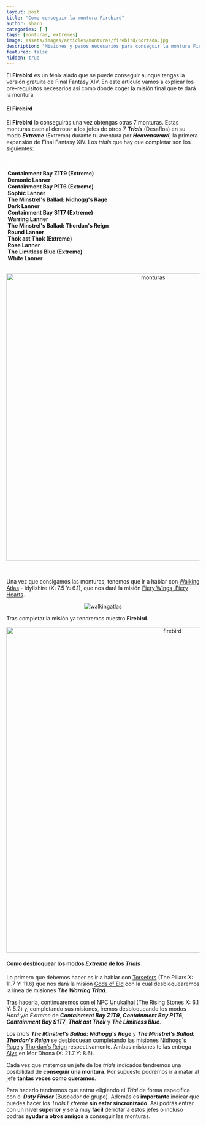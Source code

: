 ```yaml
---
layout: post
title: "Como conseguir la montura Firebird"
author: sharn
categories: [ ]
tags: [monturas, extremes]
image: assets/images/articles/monturas/firebird/portada.jpg
description: "Misiones y pasos necesarios para conseguir la montura Firebird"
featured: false
hidden: true
---
```

El **Firebird** es un fénix alado que se puede conseguir aunque tengas la versión gratuita de Final Fantasy XIV. En este artículo vamos a explicar los pre-requisitos necesarios así como donde coger la misión final que te dará la montura.

#### El Firebird

El **Firebird** lo conseguirás una vez obtengas otras 7 monturas. Estas monturas caen al derrotar a los jefes de otros 7 ***Trials*** (Desafíos) en su modo ***Extreme*** (Extremo) durante tu aventura por ***Heavensward***, la primera expansión de Final Fantasy XIV. Los *trials* que hay que completar son los siguientes:

<div class="container">
    <div class="span2">
        <div class="row">
            <div class="col-7 border bg-secondary">
                <font color="white"><b>&nbsp;Trial &nbsp;</b></font>
            </div>    
            <div class="col-5 border bg-secondary">
                <font color="white"><b>&nbsp;Montura&nbsp;</b></font>
            </div>
        </div>
        <div class="row">
            <div class="col-7 border bg-light">
                <b>&nbsp;Containment Bay Z1T9 (Extreme)&nbsp;</b>
            </div>    
            <div class="col-5 border bg-light">
                <b>&nbsp;Demonic Lanner&nbsp;</b>
            </div>
        </div>
        <div class="row">
            <div class="col-7 border bg-light">
                <b>&nbsp;Containment Bay P1T6 (Extreme)&nbsp;</b>
            </div>    
            <div class="col-5 border bg-light">
                <b>&nbsp;Sophic Lanner&nbsp;</b>
            </div>
        </div>
        <div class="row">
            <div class="col-7 border bg-light">
                <b>&nbsp;The Minstrel's Ballad: Nidhogg's Rage&nbsp;</b>
            </div>    
            <div class="col-5 border bg-light">
                <b>&nbsp;Dark Lanner&nbsp;</b>
            </div>
        </div>
        <div class="row">
            <div class="col-7 border bg-light">
                <b>&nbsp;Containment Bay S1T7 (Extreme)&nbsp;</b>
            </div>    
            <div class="col-5 border bg-light">
                <b>&nbsp;Warring Lanner&nbsp;</b>
            </div>
        </div>
        <div class="row">
            <div class="col-7 border bg-light">
                <b>&nbsp;The Minstrel's Ballad: Thordan's Reign&nbsp;</b>
            </div>    
            <div class="col-5 border bg-light">
                <b>&nbsp;Round Lanner&nbsp;</b>
            </div>
        </div>
        <div class="row">
            <div class="col-7 border bg-light">
                <b>&nbsp;Thok ast Thok (Extreme)&nbsp;</b>
            </div>    
            <div class="col-5 border bg-light">
                <b>&nbsp;Rose Lanner&nbsp;</b>
            </div>
        </div>
        <div class="row">
            <div class="col-7 border bg-light">
                <b>&nbsp;The Limitless Blue (Extreme)&nbsp;</b>
            </div>    
            <div class="col-5 border bg-light">
                <b>&nbsp;White Lanner&nbsp;</b>
            </div>
        </div>
    </div>
</div>
<br/>
<p align="center"><img src="{{ site.baseurl }}/assets/images/articles/monturas/firebird/lanners.jpg" width="750" alt="monturas"/></p>
<br/>

Una vez que consigamos las monturas, tenemos que ir a hablar con <a href="https://na.finalfantasyxiv.com/lodestone/playguide/db/npc/npc/8a0d6d76f9f/" target="_blank" class="eorzeadb_link">Walking Atlas</a> - Idyllshire (X: 7.5 Y: 6.1), que nos dará la misión <a href="https://na.finalfantasyxiv.com/lodestone/playguide/db/quest/ee552b1c76e/" target="_blank" class="eorzeadb_link">Fiery Wings, Fiery Hearts</a>. 

<p align="center"><img src="{{ site.baseurl }}/assets/images/articles/monturas/firebird/walkingatlas.jpg" alt="walkingatlas"/></p>

Tras completar la misión ya tendremos nuestro **Firebird**.

<p align="center"><img src="{{ site.baseurl }}/assets/images/articles/monturas/firebird/firebird.jpg" width="850" alt="firebird"/></p>

#### Como desbloquear los modos *Extreme* de los *Trials*

<!---Para poder desbloquear los modos *Extreme* primero tenemos que haber completado los modos ***Hard***. Algunos se desbloquean completando la **Misión Principal** de ***A Realm Reborn***. Estos son ***Thornmarch***, ***The Whorleater***, ***The Striking Tree*** y ***Akh Afah Amphitheatre***. 

Para desbloquear el resto hay que completar la siguiente cadena de misiones.

* La primera misión que tienes que completar es <a href="https://na.finalfantasyxiv.com/lodestone/playguide/db/quest/3f881a1b15a/" target="_blank" class="eorzeadb_link">A Recurring Problem</a>, que nos la dará <a href="https://na.finalfantasyxiv.com/lodestone/playguide/db/npc/npc/f64497fe8b0/" target="_blank" class="eorzeadb_link">Urianger</a> en <i>The Waking Sands</i> (X:6, Y:5).

* La siguiente misión es <a href="https://na.finalfantasyxiv.com/lodestone/playguide/db/quest/5461de86d50/" target="_blank" class="eorzeadb_link">Ifrit Bleeds, We Can Kill It</a>, que te la da <a href="https://na.finalfantasyxiv.com/lodestone/playguide/db/npc/npc/4ecd29478b6/" target="_blank" class="eorzeadb_link">Thancred</a> en <i>The Waking Sands</i> (X:6, Y:5), desbloqueamos **The Bowl of Embers (Hard)**.

* La tercera misión <a href="https://na.finalfantasyxiv.com/lodestone/playguide/db/quest/5a370d18685/" target="_blank" class="eorzeadb_link">In for Garuda Awakening</a>, que te la entrega <a href="https://na.finalfantasyxiv.com/lodestone/playguide/db/npc/npc/164caa2142a/" target="_blank" class="eorzeadb_link">Papalymo</a> en <i>The Waking Sands</i> (X:6, Y:5), desbloqueamos **The Howling Eye (Hard)**.

* Y por último, <a href="https://na.finalfantasyxiv.com/lodestone/playguide/db/quest/3fe58aa572c/" target="_blank" class="eorzeadb_link">In a Titan Spot</a>, que te la dará <a href="https://na.finalfantasyxiv.com/lodestone/playguide/db/npc/npc/d41334a24d7/" target="_blank" class="eorzeadb_link">Y'shtola</a> en <i>The Waking Sands</i> (X:6, Y:5), desbloqueamos **The Navel (Hard)**.
-->
Lo primero que debemos hacer es ir a hablar con <a href="https://na.finalfantasyxiv.com/lodestone/playguide/db/npc/npc/2048d424906/" target="_blank" class="eorzeadb_link">Torsefers</a> (The Pillars
X: 11.7 Y: 11.6) que nos dará la misión <a href="https://na.finalfantasyxiv.com/lodestone/playguide/db/quest/4188c7ded61/" target="_blank" class="eorzeadb_link">Gods of Eld</a> con la cual desbloquearemos la línea de misiones ***The Warring Triad***.

Tras hacerla, continuaremos con el NPC <a href="https://na.finalfantasyxiv.com/lodestone/playguide/db/npc/npc/dd618e47bce/" target="_blank" class="eorzeadb_link">Unukalhai</a> (The Rising Stones X: 6.1 Y: 5.2) y, completando sus misiones, iremos desbloqueando los modos *Hard* y/o *Extreme* de ***Containment Bay Z1T9***, ***Containment Bay P1T6***, ***Containment Bay S1T7***, ***Thok ast Thok*** y ***The Limitless Blue***. 

Los *trials* ***The Minstrel's Ballad: Nidhogg's Rage*** y ***The Minstrel's Ballad: Thordan's Reign*** se desbloquean completando las misiones <a href="https://na.finalfantasyxiv.com/lodestone/playguide/db/quest/69bd9a55ca3/" target="_blank" class="eorzeadb_link">Nidhogg's Rage</a> y <a href="https://na.finalfantasyxiv.com/lodestone/playguide/db/quest/9ee7e2a2804/" target="_blank" class="eorzeadb_link">Thordan's Reign</a> respectivamente. Ambas misiones te las entrega <a href="https://na.finalfantasyxiv.com/lodestone/playguide/db/npc/npc/3d5d30175e9/" target="_blank" class="eorzeadb_link">Alys</a> en Mor Dhona (X: 21.7 Y: 8.6).

<!---
Tras desbloquear las versiones *Hard*, tendremos que continuar con las versiones ***Extreme***. Para esto, hay que completar las siguientes misiones en este orden:

* La 1ª misión es <a href="https://na.finalfantasyxiv.com/lodestone/playguide/db/quest/41b1438823b/" target="_blank" class="eorzeadb_link">Ifrit Ain't Broke</a>, que nos dará <a href="https://na.finalfantasyxiv.com/lodestone/playguide/db/npc/npc/f64497fe8b0/" target="_blank" class="eorzeadb_link">Urianger</a> en <i>The Waking Sands</i> (X:6, Y:5), desbloqueamos **The Bowl of Embers (Extreme)**.

* La 2ª misión es <a href="https://na.finalfantasyxiv.com/lodestone/playguide/db/quest/3c2355cdb01/" target="_blank" class="eorzeadb_link">Gale-force Warning</a>, nos la entrega <a href="https://na.finalfantasyxiv.com/lodestone/playguide/db/npc/npc/dc5622e5466/" target="_blank" class="eorzeadb_link">Vorsaile Heuloix</a> en <i>New Gridania</i> (X:9, Y:11), desbloqueamos **The Howling Eye (Extreme)**.

* La 3ª misión es <a href="https://na.finalfantasyxiv.com/lodestone/playguide/db/quest/aac88614d57/" target="_blank" class="eorzeadb_link">Quake Me Up Before You O'Ghomoro</a>, nos la entrega también <a href="https://na.finalfantasyxiv.com/lodestone/playguide/db/npc/npc/f64497fe8b0/" target="_blank" class="eorzeadb_link">Urianger</a> y desbloqueamos **The Navel (Extreme)**.

* la 4ª misión es <a href="https://na.finalfantasyxiv.com/lodestone/playguide/db/quest/78f3e480c22/" target="_blank" class="eorzeadb_link">Whorl of a Time</a>, nos la facilita <a href="https://na.finalfantasyxiv.com/lodestone/playguide/db/npc/npc/f64497fe8b0/" target="_blank" class="eorzeadb_link">Urianger</a> y desbloqueamos **The Whorleater (Extreme)**.

* La 5ª misión es <a href="https://na.finalfantasyxiv.com/lodestone/playguide/db/quest/ee4927b54eb/" target="_blank" class="eorzeadb_link">Judgment Bolts and Lightning</a>, nos la dará <a href="https://na.finalfantasyxiv.com/lodestone/playguide/db/npc/npc/dbaf4b4266d/" target="_blank" class="eorzeadb_link">Scarlet</a> en <i>New Gridania</i> (X:9.9, Y:11.4) y desbloqueamos **The Striking Tree (Extreme)**.

* La 6ª y última misión es <a href="https://na.finalfantasyxiv.com/lodestone/playguide/db/quest/80ca83bbb9a/" target="_blank" class="eorzeadb_link">Drop Dead Shiva</a>, que nos la dará <a href="https://na.finalfantasyxiv.com/lodestone/playguide/db/npc/npc/f64497fe8b0/" target="_blank" class="eorzeadb_link">Urianger</a> para desbloquear **Akh Afah Amphitheatre (Extreme)**.
-->

Cada vez que matemos un jefe de los *trials* indicados tendremos una posibilidad de **conseguir una montura**. Por supuesto podremos ir a matar al jefe **tantas veces como queramos**.

Para hacerlo tendremos que entrar eligiendo el *Trial* de forma específica con el ***Duty Finder*** (Buscador de grupo). Además es **importante** indicar que puedes hacer los *Trials Extreme* **sin estar sincronizado**. Así podrás entrar con un **nivel superior** y será muy **fácil** derrotar a estos jefes o incluso podrás **ayudar a otros amigos** a conseguir las monturas.